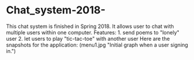 # Chat_system-2018-
This chat system is finished in Spring 2018. 
It allows user to chat with multiple users within one computer.
Features:
          1. send poems to "lonely" user
          2. let users to play "tic-tac-toe" with another user
Here are the snapshots for the application:
(menu1.jpg "Initial graph when a user signing in.")
